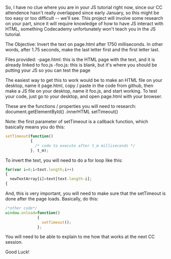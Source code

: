 So, I have no clue where you are in your JS tutorial right now, since our CC attendence hasn't really overlapped since early January, so this might be too easy or too difficult -- we'll see.
This project will involve some research on your part, since it will require knowledge of how to have JS interact with HTML, something Codecademy unfortunately won't teach you in the JS tutorial.

The Objective: Invert the text on page.html after 1750 milliseconds.  In other words, after 1.75 seconds, make the last letter first and the first letter last.

Files provided:
-page.html: this is the HTML page with the text, and it is already linked to foo.js
-foo.js: this is blank, but it's where you should be putting your JS so you can test the page

The easiest way to get this to work would be to make an HTML file on your desktop, name it page.html, copy / paste in the code from github, then make a JS file on your desktop, name it foo.js, and start working.  To test your code, just go to your desktop, and open page.html with your browser.

These are the functions / properties you will need to research:
document.getElementById()
.innerHTML
setTimeout()

Note: the first parameter of setTimeout is a callback function, which basically means you do this:
```js
setTimeout(function()
           {
             /* code to execute after t_m milliseconds */
           }, t_m);
```

To invert the text, you will need to do a for loop like this:
```js
for(var i=0;i<text.length;i++)
{
  newTextArray[i]=text[text.length-i];
{
```

And, this is very important, you will need to make sure that the setTimeout is done after the page loads.  Basically, do this:
```js
/*other code*/
window.onload=function()
              {
                setTimeout();
              };
```
You will need to be able to explain to me how that works at the next CC session.

Good Luck!
